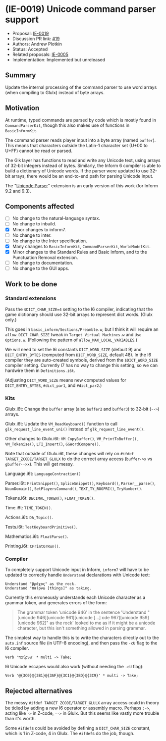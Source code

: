 # (IE-0019) Unicode command parser support

* Proposal: [IE-0019](0019-unicode-command-parser.md)
* Discussion PR link: [#19](https://github.com/ganelson/inform-evolution/pull/19)
* Authors: Andrew Plotkin
* Status: Accepted
* Related proposals: [IE-0005](0005-removing-translates-into-unicode.md)
* Implementation: Implemented but unreleased

## Summary 

Update the internal processing of the command parser to use word arrays (when
compiling to Glulx) instead of byte arrays.

## Motivation

At runtime, typed commands are parsed by code which is mostly found in
`CommandParserKit`, though this also makes use of functions in `BasicInformKit`.

The command parser reads player input into a byte array (named `buffer`).
This means that characters outside the Latin-1 character set (U+00 to U+FF)
cannot be read or parsed.

The Glk layer has functions to read and write any Unicode text, using arrays of
32-bit integers instead of bytes. Similarly, the Inform 6 compiler is able to
build a dictionary of Unicode words. If the parser were updated to use 32-bit
arrays, there would be an end-to-end path for parsing Unicode input.

The "[Unicode Parser][uniparser]" extension is an early version of this work
(for Inform 9.2 and 9.3).

[uniparser]: https://github.com/erkyrath/i7-exts/blob/master/Unicode%20Parser.i7x

## Components affected

- [ ] No change to the natural-language syntax.
- [ ] No change to inbuild.
- [x] Minor changes to inform7.
- [ ] No change to inter.
- [ ] No change to the Inter specification.
- [x] Many changes to `BasicInformKit`, `CommandParserKit`, `WorldModelKit`.
- [x] Minor changes to the Standard Rules and Basic Inform, and to the Punctuation Removal extension.
- [ ] No change to documentation.
- [ ] No change to the GUI apps.

## Work to be done

### Standard extensions

Pass the `$DICT_CHAR_SIZE=4` setting to the I6 compiler, indicating that the
game dictionary should use 32-bit arrays to represent dict words. (Glulx only.)

This goes in `basic_inform/Sections/Preamble.w`, but I think it will require an
`allow_DICT_CHAR_SIZE` tweak in `Target Virtual Machines.w` and `Use Options.w`.
(Following the pattern of `allow_MAX_LOCAL_VARIABLES`.)

We will need to set the I6 constants `DICT_WORD_SIZE` (default 9) and
`DICT_ENTRY_BYTES` (computed from `DICT_WORD_SIZE`, default 48). In the I6
compiler they are auto-created symbols, derived from the `$DICT_WORD_SIZE`
compiler setting. Currently I7 has no way to change this setting, so we can
hardwire them in `Definitions.i6t`.

(Adjusting `DICT_WORD_SIZE` means new computed values for `DICT_ENTRY_BYTES`,
`#dict_par1`, and `#dict_par2`.)

### Kits

Glulx.i6t: Change the `buffer` array (also `buffer2` and `buffer3`) to 32-bit (`-->`) arrays.

Glulx.i6t: Update the `VM_ReadKeyboard()` function to call `glk_request_line_event_uni()` instead of `glk_request_line_event()`.

Other changes to Glulx.i6t: `VM_CopyBuffer()`, `VM_PrintToBuffer()`, `VM_Tokenise()`, `LTI_Insert()`, `GGWordCompare()`.

Note that outside of Glulx.i6t, these changes will rely on `#ifdef TARGET_ZCODE/TARGET_GLULX` to do the correct array access (`buffer->x` vs `gbuffer-->x`). This will get messy.

Language.i6t: `LanguageContraction()`

Parser.i6t: `PrintSnippet()`, `SpliceSnippet()`, `Keyboard()`, `Parser__parse()`, `NounDomain()`, `SetPlayersCommand()`, `TEXT_TY_ROGPRI()`, `TryNumber()`.

Tokens.i6t: `DECIMAL_TOKEN()`, `FLOAT_TOKEN()`.

Time.i6t: `TIME_TOKEN()`.

Actions.i6t: `DA_Topic()`.

Tests.i6t: `TestKeyboardPrimitive()`.

Mathematics.i6t: `FloatParse()`.

Printing.i6t: `CPrintOrRun()`.

### Compiler

To completely support Unicode input in Inform, `inform7` will have to be updated
to correctly handle `Understand` declarations with Unicode text:

```
Understand "βράχος" as the rock.
Understand "παίρνω [things]" as taking.
```

Currently this erroneously understands each Unicode character as a grammar token,
and generates errors of the form:

> The grammar token 'unicode 946' in the sentence 'Understand "[unicode 946][unicode 961][unicode [...] ode 967][unicode 959][unicode 962]" as the rock' looked to me as if it might be a unicode character, but this isn't something allowed in parsing grammar.

The simplest way to handle this is to write the characters directly out to the `auto.inf` source file (in UTF-8 encoding), and then pass the `-cU` flag to the I6 compiler.

```
Verb 'παίρνω' * multi -> Take;
```

I6 Unicode escapes would also work (without needing the `-cU` flag):

```
Verb '@{3C0}@{3B1}@{3AF}@{3C1}@{3BD}@{3C9}' * multi -> Take;
```

## Rejected alternatives

The messy `#ifdef TARGET_ZCODE/TARGET_GLULX` array access could in theory be tidied by adding a new I6 operator or assembly macro. Perhaps `:->`, acting like `->` in Z-code, `-->` in Glulx. But this seems like vastly more trouble than it's worth.

Some `#ifdef`s could be avoided by defining a `DICT_CHAR_SIZE` constant, which is 1 in Z-code, 4 in Glulx. The `#ifdef`s do the job, though.
